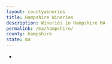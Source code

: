 ```yaml
---
layout: countywineries
title: Hampshire Wineries
description: Wineries in Hampshire MA
permalink: /ma/hampshire/
county: hampshire
state: ma
---
```

-
